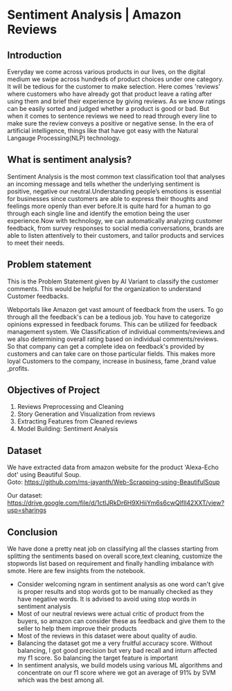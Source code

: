 # Sentiment Analysis | Amazon Reviews

## Introduction
Everyday we come across various products in our lives, on the digital medium we swipe across hundreds of product choices under one category. It will be tedious for the customer to make selection. Here comes 'reviews' where customers who have already got that product leave a rating after using them and brief their experience by giving reviews. As we know ratings can be easily sorted and judged whether a product is good or bad. But when it comes to sentence reviews we need to read through every line to make sure the review conveys a positive or negative sense. In the era of artificial intelligence, things like that have got easy with the Natural Langauge Processing(NLP) technology.

## What is sentiment analysis?
Sentiment Analysis is the most common text classification tool that analyses an incoming message and tells whether the underlying sentiment is positive, negative our neutral.Understanding people’s emotions is essential for businesses since customers are able to express their thoughts and feelings more openly than ever before.It is quite hard for a human to go through each single line and identify the emotion being the user experience.Now with technology, we can automatically analyzing customer feedback, from survey responses to social media conversations, brands are able to listen attentively to their customers, and tailor products and services to meet their needs.

## Problem statement
This is the Problem Statement given by AI Variant to classify the customer comments. This would be helpful for the organization to understand Customer feedbacks.

Webportals like Amazon get vast amount of feedback from the users. To go through all the feedback's can be a tedious job. You have to categorize opinions expressed in feedback forums. This can be utilized for feedback management system. We Classification of individual comments/reviews.and we also determining overall rating based on individual comments/reviews. So that company can get a complete idea on feedback's provided by customers and can take care on those particular fields. This makes more loyal Customers to the company, increase in business, fame ,brand value ,profits.

## Objectives of Project
1. Reviews Preprocessing and Cleaning
2. Story Generation and Visualization from reviews
3. Extracting Features from Cleaned reviews
4. Model Building: Sentiment Analysis

## Dataset
We have extracted data from amazon website for the product 'Alexa-Echo dot' using Beautiful Soup.<br>
Goto: https://github.com/ms-jayanth/Web-Scrapping-using-BeautifulSoup

Our dataset:<br>
https://drive.google.com/file/d/1ctlJRkDr6H9XHiiYm6s6cwQlfIl42XXT/view?usp=sharings

## Conclusion
We have done a pretty neat job on classifying all the classes starting from splitting the sentiments based on overall score,text cleaning, customize the stopwords list based on requirement and finally handling imbalance with smote. Here are few insights from the notebook.
<br>
- Consider welcoming ngram in sentiment analysis as one word can't give is proper results and stop words got to be manually checked as they have negative words. It is advised to avoid using stop words in sentiment analysis
- Most of our neutral reviews were actual critic of product from the buyers, so amazon can consider these as feedback and give them to the seller to help them improve their products
- Most of the reviews in this dataset were about quality of audio.
- Balancing the dataset got me a very fruitful accuracy score. Without balancing, I got good precision but very bad recall and inturn affected my f1 score. So balancing the target feature is important
- In sentiment analysis, we build models using various ML algorithms and concentrate on our f1 score where we got an average of 91% by SVM which was the best among all.
